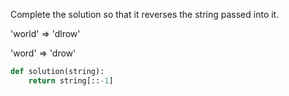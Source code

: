 Complete the solution so that it reverses the string passed into it.

'world'  =>  'dlrow'

'word'   =>  'drow'

```python
def solution(string):
    return string[::-1]
```
